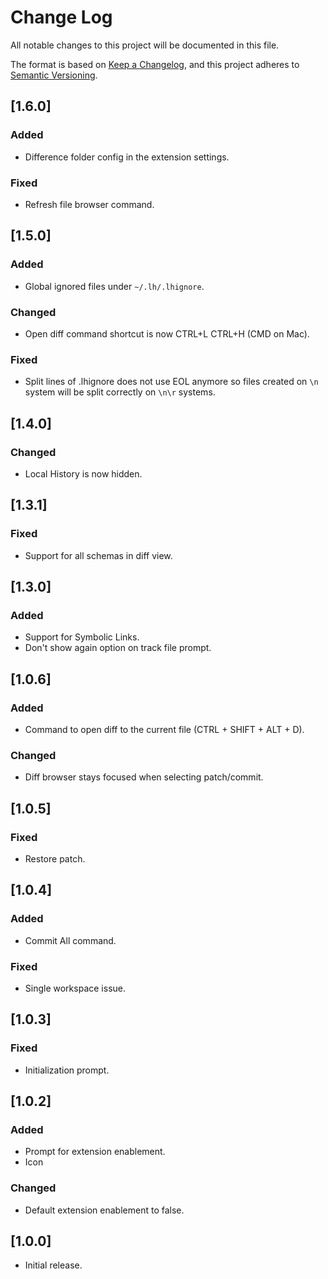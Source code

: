 # Change Log
All notable changes to this project will be documented in this file.

The format is based on [Keep a Changelog](https://keepachangelog.com/en/1.0.0/),
and this project adheres to [Semantic Versioning](https://semver.org/spec/v2.0.0.html).

## [1.6.0]
### Added
- Difference folder config in the extension settings.
### Fixed
- Refresh file browser command.

## [1.5.0]
### Added
- Global ignored files under `~/.lh/.lhignore`.

### Changed
- Open diff command shortcut is now CTRL+L CTRL+H (CMD on Mac).

### Fixed
- Split lines of .lhignore does not use EOL anymore so files created on `\n` system will be split correctly on `\n\r` systems.

## [1.4.0]
### Changed
- Local History is now hidden.

## [1.3.1]
### Fixed
- Support for all schemas in diff view.

## [1.3.0]
### Added
- Support for Symbolic Links.
- Don't show again option on track file prompt.

## [1.0.6]

### Added
- Command to open diff to the current file (CTRL + SHIFT + ALT + D).

### Changed
- Diff browser stays focused when selecting patch/commit.

## [1.0.5]

### Fixed
- Restore patch.

## [1.0.4]

### Added
- Commit All command.

### Fixed
- Single workspace issue.

## [1.0.3]

### Fixed
- Initialization prompt.

## [1.0.2]

### Added
- Prompt for extension enablement.
- Icon

### Changed
- Default extension enablement to false.

## [1.0.0]

- Initial release.
